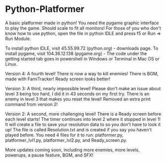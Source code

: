 # Python-Platformer
A basic platformer made in python!
You need the pygame graphic interface to play the game.
Should scale to fit all monitors!
For those of you who don't know how to use python, open the file in python IDLE and press f5 or Run => Run Module.

To install python IDLE, visit 45.55.99.72 (python.org) - downloads page.
To install pygame, visit 104.36.12.138 (pygame.org) - The code under the getting started tab goes in powershell in Windows or Terminal in Mac OS or Linux.

Version 4:
A fourth level!
There is now a way to kill enemies!
There is BGM, made with FamiTracker!
Ready screen looks better!

Version 3:
A third, nearly impossible level!
Please don't make an issue about level 3 being too hard, I did it in 43 seconds on my first try.
There is an enemy in level 3 that makes you reset the level!
Removed an extra print command from version 2!

Version 2:
A second, more challenging level!
There is a Ready screen before each level starts!
The timer continues into level 2 where it stopped in level 1!
It will create a file to save your resolution data to so you don't have to look it up!
The file is called Resolution.txt and is created if you say you haven't played before.
You need 4 files for it to run: platformer.py, platformer_lvl1.py, platformer_lvl2.py, and Ready_screen.py.

More updates coming soon, including more enemies, more levels, powerups, a pause feature, BGM, and SFX!
